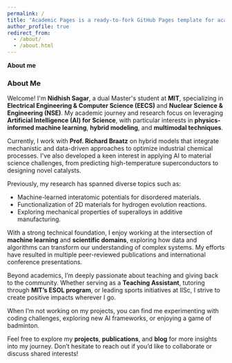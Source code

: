 ```yaml
---
permalink: /
title: "Academic Pages is a ready-to-fork GitHub Pages template for academic personal websites"
author_profile: true
redirect_from: 
  - /about/
  - /about.html
---
```


<!-- This is the front page of a website that is powered by the [Academic Pages template](https://github.com/academicpages/academicpages.github.io) and hosted on GitHub pages. [GitHub pages](https://pages.github.com) is a free service in which websites are built and hosted from code and data stored in a GitHub repository, automatically updating when a new commit is made to the repository. This template was forked from the [Minimal Mistakes Jekyll Theme](https://mmistakes.github.io/minimal-mistakes/) created by Michael Rose, and then extended to support the kinds of content that academics have: publications, talks, teaching, a portfolio, blog posts, and a dynamically-generated CV. You can fork [this template](https://github.com/academicpages/academicpages.github.io) right now, modify the configuration and markdown files, add your own PDFs and other content, and have your own site for free, with no ads!
-->

**About me**

### About Me

Welcome! I'm **Nidhish Sagar**, a dual Master's student at **MIT**, specializing in **Electrical Engineering & Computer Science (EECS)** and **Nuclear Science & Engineering (NSE)**. My academic journey and research focus on leveraging **Artificial Intelligence (AI) for Science**, with particular interests in **physics-informed machine learning**, **hybrid modeling**, and **multimodal techniques**.

Currently, I work with **Prof. Richard Braatz** on hybrid models that integrate mechanistic and data-driven approaches to optimize industrial chemical processes. I've also developed a keen interest in applying AI to material science challenges, from predicting high-temperature superconductors to designing novel catalysts.

Previously, my research has spanned diverse topics such as:
- Machine-learned interatomic potentials for disordered materials.
- Functionalization of 2D materials for hydrogen evolution reactions.
- Exploring mechanical properties of superalloys in additive manufacturing.

With a strong technical foundation, I enjoy working at the intersection of **machine learning** and **scientific domains**, exploring how data and algorithms can transform our understanding of complex systems. My efforts have resulted in multiple peer-reviewed publications and international conference presentations.

Beyond academics, I’m deeply passionate about teaching and giving back to the community. Whether serving as a **Teaching Assistant**, tutoring through **MIT’s ESOL program**, or leading sports initiatives at IISc, I strive to create positive impacts wherever I go.

When I’m not working on my projects, you can find me experimenting with coding challenges, exploring new AI frameworks, or enjoying a game of badminton.

Feel free to explore my **projects**, **publications**, and **blog** for more insights into my journey. Don’t hesitate to reach out if you’d like to collaborate or discuss shared interests!


